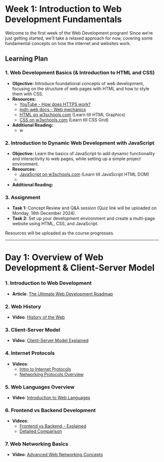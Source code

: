 # Week 1: Introduction to Web Development Fundamentals

Welcome to the first week of the Web Development program! Since we’re just getting started, we’ll take a relaxed approach for now, covering some fundamental concepts on how the internet and websites work.

## Learning Plan

### 1. Web Development Basics (& Introduction to HTML and CSS)

- **Objective:** Introduce foundational concepts of web development, focusing on the structure of web pages with HTML and how to style them with CSS.
- **Resources:**
  - [YouTube - How does HTTPS work?](https://www.youtube.com/watch?v=j9QmMEWmcfo)
  - [mdn web docs - Web mechanics](https://developer.mozilla.org/en-US/docs/Learn/Common_questions/Web_mechanics)
  - [HTML on w3schools.com](https://www.w3schools.com/html/default.asp) (Learn till HTML Graphics)
  - [CSS on w3schools.com](https://www.w3schools.com/css/default.asp) (Learn till CSS Grid)
- **Additional Reading:**
  - w

### 2. Introduction to Dynamic Web Development with JavaScript

- **Objective:** Learn the basics of JavaScript to add dynamic functionality and interactivity to web pages, while setting up a simple project environment.
- **Resources:**
  - [JavaScript on w3schools.com](https://www.w3schools.com/js/default.asp) (Learn till JavaScript HTML DOM)
  - 
- **Additional Reading:**

### 3. Assignment

- **Task 1:** Concept Review and Q&A session (Quiz link will be uploaded on Monday, 16th December 2024).
- **Task 2:** Set up your development environment and create a multi-page website using HTML, CSS, and JavaScript.

Resources will be uploaded as the course progresses.

---

# **Day 1: Overview of Web Development & Client-Server Model**  

### **1. Introduction to Web Development**  
- **Article**: [The Ultimate Web Development Roadmap](https://www.browserstack.com/guide/web-development-roadmap)  

### **2. Web History**  
- **Video**: [History of the Web](https://youtu.be/wlYjSThvtew?si=zBpjKf2WwSZ9ZsvA)  

### **3. Client-Server Model**  
- **Video**: [Client-Server Model Explained](https://youtu.be/L5BlpPU_muY?si=xOWBUEOaXY5V17AV)  

### **4. Internet Protocols**  
- **Videos**:  
  - [Intro to Internet Protocols](https://youtu.be/3NDhETVfrp0?si=nb_owwLTxb1YuhTD)  
  - [Networking Protocols Overview](https://youtu.be/P6SZLcGE4us?si=DzW5ooxpABO8LE2z)  

### **5. Web Languages Overview**  
- **Video**: [Introduction to Web Languages](https://youtu.be/5YDVJaItmaY?si=YrJ2RDYVtb8fFEF0)  

### **6. Frontend vs Backend Development**  
- **Videos**:  
  - [Frontend vs Backend - Explained](https://youtu.be/WG5ikvJ2TKA?si=xyraeDVVauTw4wg7)  
  - [Detailed Comparison](https://youtu.be/XBu54nfzxAQ?si=JsfA9hXfNyHAMpGd)  

### **7. Web Networking Basics**  
- **Video**: [Advanced Web Networking Concepts](https://youtu.be/2JYT5f2isg4?si=fbQDGIJF_bIyXuGs)  
